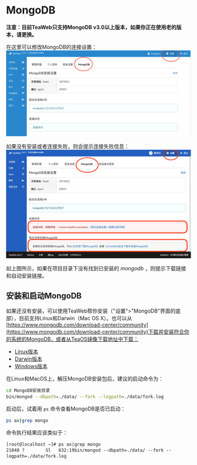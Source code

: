 # MongoDB
**注意：目前TeaWeb只支持MongoDB v3.0以上版本，如果你正在使用老的版本，请更换。**

在这里可以修改MongoDB的连接设置：
![mongodb.png](mongodb.png)

如果没有安装或者连接失败，则会提示连接失败信息：
![mongodb.png](mongodb2.png)

如上图所示，如果在项目目录下没有找到已安装的 *mongodb* ，则提示下载链接和自动安装链接。

## 安装和启动MongoDB
如果还没有安装，可以使用TeaWeb帮你安装（"设置">"MongoDB"界面的底部），目前支持Linux和Darwin（Mac OS X）。也可以从 [https://www.mongodb.com/download-center/community](https://www.mongodb.com/download-center/community)下载并安装符合你的系统的MongoDB，或者从TeaOS镜像下载地址中下载：
* [Linux版本](http://dl.teaos.cn/mongodb-linux-x86_64-4.0.3.tgz)
* [Darwin版本](http://dl.teaos.cn/mongodb-osx-ssl-x86_64-4.0.3.tgz)
* [Windows版本](http://dl.teaos.cn/mongodb-win32-x86_64-2008plus-ssl-4.0.8-signed.msi)

在Linux和MacOS上，解压MongoDB安装包后，建议的启动命令为：
~~~bash
cd MongoDB安装目录
bin/mongod --dbpath=./data/ --fork --logpath=./data/fork.log
~~~

启动后，试着用 `ps` 命令查看MongoDB是否已启动：
~~~bash
ps ax|grep mongo
~~~
命令执行结果应该类似于：
~~~
[root@localhost ~]# ps ax|grep mongo
21040 ?        Sl   632:19bin/mongod --dbpath=./data/ --fork --logpath=./data/fork.log
~~~
